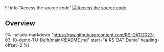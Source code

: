 #

!!! info "Access the source code"
    [![Access the source code](https://img.shields.io/badge/github-repo-000.svg?logo=github&labelColor=gray&color=blue)][link]

## Overview

{% include-markdown "https://raw.githubusercontent.com/RS-DAT/2023-03-10-demo-TU-Delft/main/README.md" start="# RS-DAT Demo" heading-offset=2 %}

[link]: https://github.com/RS-DAT/2023-03-10-demo-TU-Delft